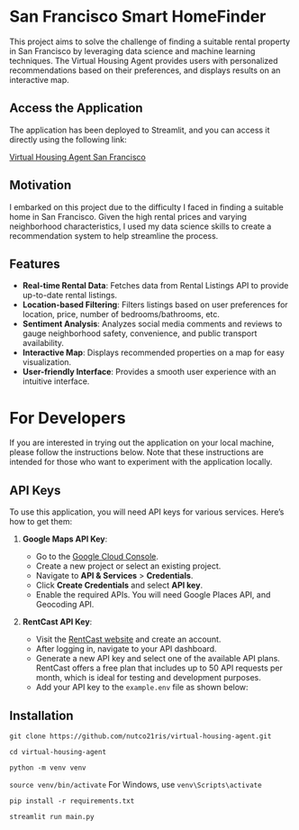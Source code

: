 # San Francisco Smart HomeFinder

This project aims to solve the challenge of finding a suitable rental property in San Francisco by leveraging data science and machine learning techniques. The Virtual Housing Agent provides users with personalized recommendations based on their preferences, and displays results on an interactive map.


## Access the Application

The application has been deployed to Streamlit, and you can access it directly using the following link:

[Virtual Housing Agent San Francisco](https://virtual-housing-agent-sf-nutco21ris.streamlit.app)


## Motivation

I embarked on this project due to the difficulty I faced in finding a suitable home in San Francisco. Given the high rental prices and varying neighborhood characteristics, I used my data science skills to create a recommendation system to help streamline the process.



## Features

- **Real-time Rental Data**: Fetches data from Rental Listings API to provide up-to-date rental listings.
- **Location-based Filtering**: Filters listings based on user preferences for location, price, number of bedrooms/bathrooms, etc.
- **Sentiment Analysis**: Analyzes social media comments and reviews to gauge neighborhood safety, convenience, and public transport availability.
- **Interactive Map**: Displays recommended properties on a map for easy visualization.
- **User-friendly Interface**: Provides a smooth user experience with an intuitive interface.



# For Developers

If you are interested in trying out the application on your local machine, please follow the instructions below. Note that these instructions are intended for those who want to experiment with the application locally.



## API Keys

To use this application, you will need API keys for various services. Here’s how to get them:

1. **Google Maps API Key**:
   - Go to the [Google Cloud Console](https://console.cloud.google.com/).
   - Create a new project or select an existing project.
   - Navigate to **API & Services** > **Credentials**.
   - Click **Create Credentials** and select **API key**.
   - Enable the required APIs. You will need Google Places API, and Geocoding API.

2. **RentCast API Key**:
   - Visit the [RentCast website](https://www.rentcast.io/) and create an account.
   - After logging in, navigate to your API dashboard.
   - Generate a new API key and select one of the available API plans. RentCast offers a free plan that includes up to 50 API requests per month, which is ideal for testing and development purposes.
   - Add your API key to the `example.env` file as shown below:




## Installation

`git clone https://github.com/nutco21ris/virtual-housing-agent.git`

`cd virtual-housing-agent`

`python -m venv venv`

`source venv/bin/activate`     For Windows, use `venv\Scripts\activate`

`pip install -r requirements.txt`

`streamlit run main.py`


